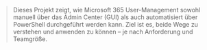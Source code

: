 > Dieses Projekt zeigt, wie Microsoft 365 User-Management sowohl manuell über das Admin Center (GUI) als auch automatisiert über PowerShell durchgeführt werden kann.
> Ziel ist es, beide Wege zu verstehen und anwenden zu können – je nach Anforderung und Teamgröße.

